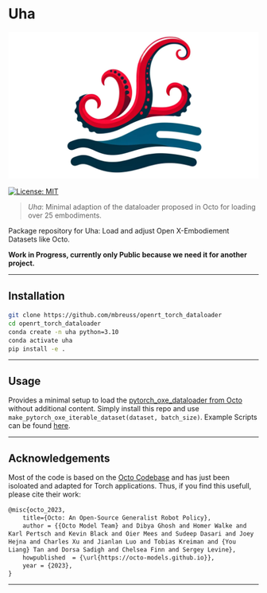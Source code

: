 # Uha
<img src="/img/uha_logo.png" alt="Uha Logo" width="850" height="auto">

[![License: MIT](https://img.shields.io/badge/License-MIT-yellow.svg)](https://opensource.org/licenses/MIT)

> *Uha*: Minimal adaption of the dataloader proposed in Octo for loading over 25 embodiments.

Package repository for Uha: Load and adjust Open X-Embodiement Datasets like Octo.

**Work in Progress, currently only Public because we need it for another project.**

---

## Installation

```bash
git clone https://github.com/mbreuss/openrt_torch_dataloader
cd openrt_torch_dataloader
conda create -n uha python=3.10
conda activate uha
pip install -e .
```

---

## Usage

Provides a minimal setup to load the [pytorch_oxe_dataloader from Octo](https://github.com/octo-models/octo/blob/main/examples/06_pytorch_oxe_dataloader.py) without additional content.
Simply install this repo and use `make_pytorch_oxe_iterable_dataset(dataset, batch_size)`. Example Scripts can be found [here](./scripts/README.md).

---

## Acknowledgements

Most of the code is based on the [Octo Codebase](https://github.com/octo-models/octo) and has just been isoloated and adapted for Torch applications.
Thus, if you find this usefull, please cite their work:

```
@misc{octo_2023,
    title={Octo: An Open-Source Generalist Robot Policy},
    author = {{Octo Model Team} and Dibya Ghosh and Homer Walke and Karl Pertsch and Kevin Black and Oier Mees and Sudeep Dasari and Joey Hejna and Charles Xu and Jianlan Luo and Tobias Kreiman and {You Liang} Tan and Dorsa Sadigh and Chelsea Finn and Sergey Levine},
    howpublished  = {\url{https://octo-models.github.io}},
    year = {2023},
}
```

--- 
